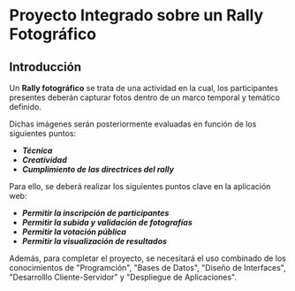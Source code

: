 # Proyecto Integrado sobre un Rally Fotográfico

## Introducción
Un <b>Rally fotográfico</b> se trata de una actividad en la cual, los participantes presentes deberán capturar fotos dentro de un marco temporal y temático definido.

Dichas imágenes serán posteriormente evaluadas en función de los siguientes puntos:
  - <b><i>Técnica</i></b>
  - <b><i>Creatividad</i></b>
  - <b><i>Cumplimiento de las directrices del rally</i></b>

Para ello, se deberá realizar los siguientes puntos clave en la aplicación web:
  - <b><i>Permitir la inscripción de participantes</i></b>
  - <b><i>Permitir la subida y validación de fotografías</i></b>
  - <b><i>Permitir la votación pública</i></b>
  - <b><i>Permitir la visualización de resultados</i></b>

Además, para completar el proyecto, se necesitará el uso combinado de los conocimientos de "Programción", "Bases de Datos", "Diseño de Interfaces", "Desarrolllo Cliente-Servidor" y "Despliegue de Aplicaciones".

